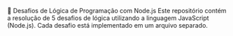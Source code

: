 🧠 Desafios de Lógica de Programação com Node.js
Este repositório contém a resolução de 5 desafios de lógica utilizando a linguagem JavaScript (Node.js). Cada desafio está implementado em um arquivo separado.
